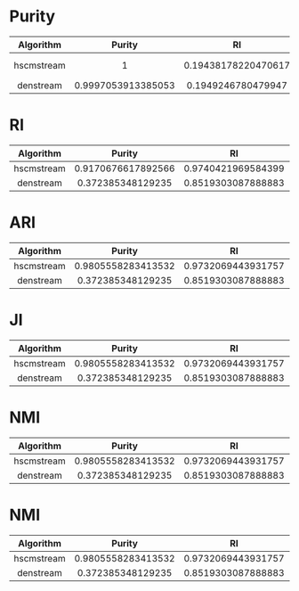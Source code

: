 # Purity
| Algorithm | Purity | RI | ARI | JI | NMI | FM |
| :-: | :-: | :-: | :-: | :-: | :-: | :-: |
| hscmstream | 1 | 0.19438178220470617 | 0 | 0.19438178220470617 | 3.3502442071495244e-16 | 0.4408874938175341 |
| denstream | 0.9997053913385053 | 0.1949246780479947 | 0.00022704913929603255 | 0.19446876005246816 | 0.0010444691685157638 | 0.44096502514427194 |

# RI
| Algorithm | Purity | RI | ARI | JI | NMI | FM |
| :-: | :-: | :-: | :-: | :-: | :-: | :-: |
| hscmstream | 0.9170676617892566 | 0.9740421969584399 | 0.9165133962896055 | 0.8736853610656556 | 0.8682196488642375 | 0.9326284298933577 |
| denstream | 0.372385348129235 | 0.8519303087888883 | 0.34272218696473816 | 0.24645932755917405 | 0.598721410194897 | 0.4885788734576329 |

# ARI
| Algorithm | Purity | RI | ARI | JI | NMI | FM |
| :-: | :-: | :-: | :-: | :-: | :-: | :-: |
| hscmstream | 0.9805558283413532 | 0.9732069443931757 | 0.9176143993660156 | 0.8768764036762254 | 0.910545243818984 | 0.9354847441624696 |
| denstream | 0.372385348129235 | 0.8519303087888883 | 0.34272218696473816 | 0.24645932755917405 | 0.598721410194897 | 0.4885788734576329 |

# JI
| Algorithm | Purity | RI | ARI | JI | NMI | FM |
| :-: | :-: | :-: | :-: | :-: | :-: | :-: |
| hscmstream | 0.9805558283413532 | 0.9732069443931757 | 0.9176143993660156 | 0.8768764036762254 | 0.910545243818984 | 0.9354847441624696 |
| denstream | 0.372385348129235 | 0.8519303087888883 | 0.34272218696473816 | 0.24645932755917405 | 0.598721410194897 | 0.4885788734576329 |

# NMI
| Algorithm | Purity | RI | ARI | JI | NMI | FM |
| :-: | :-: | :-: | :-: | :-: | :-: | :-: |
| hscmstream | 0.9805558283413532 | 0.9732069443931757 | 0.9176143993660156 | 0.8768764036762254 | 0.910545243818984 | 0.9354847441624696 |
| denstream | 0.372385348129235 | 0.8519303087888883 | 0.34272218696473816 | 0.24645932755917405 | 0.598721410194897 | 0.4885788734576329 |

# NMI
| Algorithm | Purity | RI | ARI | JI | NMI | FM |
| :-: | :-: | :-: | :-: | :-: | :-: | :-: |
| hscmstream | 0.9805558283413532 | 0.9732069443931757 | 0.9176143993660156 | 0.8768764036762254 | 0.910545243818984 | 0.9354847441624696 |
| denstream | 0.372385348129235 | 0.8519303087888883 | 0.34272218696473816 | 0.24645932755917405 | 0.598721410194897 | 0.4885788734576329 |